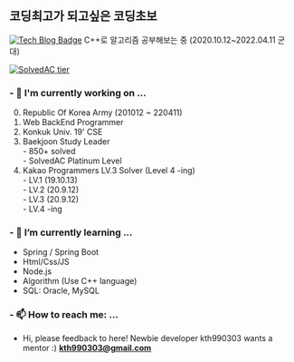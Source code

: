 ## 코딩최고가 되고싶은 코딩초보
 [![Tech Blog Badge](http://img.shields.io/badge/-Tech%20blog-black?style=flat-square&logo=github&link=https://kth990303.github.io/BaekjoonStudy/test/solvedInfo.html)](https://kth990303.github.io/BaekjoonStudy/test/solvedInfo.html)  C++로 알고리즘 공부해보는 중 (2020.10.12~2022.04.11 군대)
 
 [![SolvedAC tier](http://mazassumnida.wtf/api/generate_badge?boj=kth990303)](https://solved.ac/kth990303/)
 
### - 🔭 I'm currently working on ...
   0. Republic Of Korea Army (201012 ~ 220411)
   1. Web BackEnd Programmer
   2. Konkuk Univ. 19' CSE
   3. Baekjoon Study Leader\
    - 850+ solved\
    - SolvedAC Platinum Level
   4. Kakao Programmers LV.3 Solver (Level 4 -ing)\
    - LV.1 (19.10.13)\
    - LV.2 (20.9.12)\
    - LV.3 (20.9.12)\
    - LV.4 -ing

### - 🌱 I’m currently learning ...
  - Spring / Spring Boot
  - Html/Css/JS
  - Node.js
  - Algorithm (Use C++ language)
  - SQL: Oracle, MySQL
  
### - 📫 How to reach me: ...
   - Hi, please feedback to here! Newbie developer kth990303 wants a mentor :)
  <strong>kth990303@gmail.com</strong>

<!--
**kth990303/kth990303** is a ✨ _special_ ✨ repository because its `README.md` (this file) appears on your GitHub profile.

Here are some ideas to get you started:


- 👯 I’m looking to collaborate on ...
- 🤔 I’m looking for help with ...
- 💬 Ask me about ...

- 😄 Pronouns: ...
- ⚡ Fun fact: ...
-->
